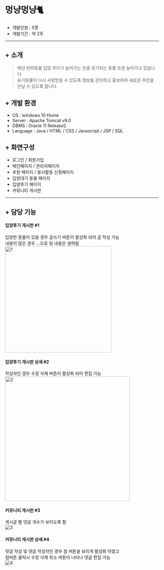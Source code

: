 멍냥멍냥🐈
==================
* 개발인원 : 5명
* 개발기간 : 약 2주

-----------------
## + 소개
> 매년 반려동물 입양 추이가 늘어가는 만큼 유기되는 동물 또한 늘어가고 있습니다.   
> 유기동물이 다시 사랑받을 수 있도록 정보를 관리하고 홍보하여 새로운 주인을 만날 수 있도록 합니다.

<p></p>

## + 개발 환경
* OS : windows 10 Home
* Server : Apache Tomcat v9.0
* DBMS : Oracle 11 Release2
* Language : Java / HTML / CSS / Javascript / JSP / SQL

<p></p>

## + 화면구성
* 로그인 / 회원가입
* 메인페이지 / 관리자페이지
* 후원 페이지 / 봉사활동 신청페이지
* 입양대기 동물 페이지
* 입양후기 페이지
* 커뮤니티 게시판

<p></p>

----------------
## + 담당 기능

#### 입양후기 게시판 #1
입양한 동물이 있을 경우 글쓰기 버튼이 활성화 되어 글 작성 가능   
내용이 많은 경우 ...으로 뒷 내용은 생략됨   
<img width="348" alt="1" src="https://user-images.githubusercontent.com/90167498/147642646-485054c8-5b17-4c20-89b4-455a1b907ae5.PNG">

#### 입양후기 게시판 상세 #2
작성자인 경우 수정 삭제 버튼이 활성화 되어 편집 가능   
<img width="408" alt="2" src="https://user-images.githubusercontent.com/90167498/147642650-64eb3e8e-9044-48d9-ac78-31ed9d1b6a4c.PNG">

#### 커뮤니티 게시판 #3
게시글 별 댓글 개수가 보이도록 함   
![3](https://user-images.githubusercontent.com/90167498/147642661-7e23c946-a2cf-4b74-85c9-7c8ad039c303.png)

#### 커뮤니티 게시판 상세 #4
댓글 작성 및 댓글 작성자인 경우 점 버튼을 보이게 활성화 하였고   
점버튼 클릭시 수정 삭제 취소 버튼이 나타나 댓글 편집 가능   
![4](https://user-images.githubusercontent.com/90167498/147642695-00a8a48a-b907-489b-8de5-732adfb5942c.png)







